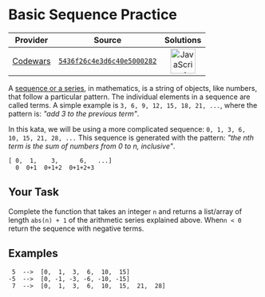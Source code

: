 [_metadata_:generated]: - "true"

# Basic Sequence Practice

<!-- INFO TABLE BEGIN -->

| Provider                                        | Source                                                                               | Solutions                                                                                                                                                    |
| :---------------------------------------------: | :----------------------------------------------------------------------------------: | :----------------------------------------------------------------------------------------------------------------------------------------------------------: |
| [Codewars](../../../docs/providers/Codewars.md) | [`5436f26c4e3d6c40e5000282`](https://www.codewars.com/kata/5436f26c4e3d6c40e5000282) | [<img src="https://res.cloudinary.com/rascaltwo/image/upload/v1631924076/javascript_ehszr7.svg" alt="JavaScript" title="JavaScript" width="50" />](solve.js) |

<!-- INFO TABLE END -->

A [sequence or a series](http://world.mathigon.org/Sequences), in mathematics, is a string of objects, like numbers, that follow a particular pattern. The individual elements in a sequence are called terms. A simple example is `3, 6, 9, 12, 15, 18, 21, ...`, where the pattern is: _"add 3 to the previous term"_.

In this kata, we will be using a more complicated sequence:   `0, 1, 3, 6, 10, 15, 21, 28, ...`
This sequence is generated with the pattern: _"the nth term is the sum of numbers from 0 to n, inclusive"_.

```
[ 0,  1,    3,      6,   ...]
  0  0+1  0+1+2  0+1+2+3
```

## Your Task

Complete the function that takes an integer `n` and returns a list/array of length `abs(n) + 1` of the arithmetic series explained above. When`n < 0` return the sequence with negative terms.

## Examples 

```
 5  -->  [0,  1,  3,  6,  10,  15]
-5  -->  [0, -1, -3, -6, -10, -15]
 7  -->  [0,  1,  3,  6,  10,  15,  21,  28]
```

